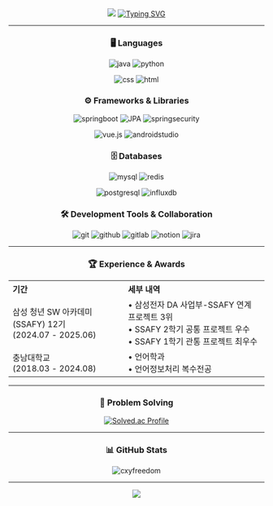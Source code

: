 
<div align="center">

<img src="https://capsule-render.vercel.app/api?type=waving&color=BDBDC8&height=150&section=header" />
<a href="https://git.io/typing-svg"><img src="https://readme-typing-svg.demolab.com?font=Fira+Code&pause=1000&center=true&vCenter=true&width=435&lines=Kim+Hyeong+Pyo's+Github" alt="Typing SVG" /></a>


---
  
### 🖥️ Languages
![java](https://img.shields.io/badge/Java-ED8B00?style=for-the-badge&logo=openjdk&logoColor=white)
![python](https://img.shields.io/badge/Python-14354C?style=for-the-badge&logo=python&logoColor=white)

![css](https://img.shields.io/badge/CSS-239120?&style=for-the-badge&logo=css3&logoColor=white)
![html](https://img.shields.io/badge/HTML-239120?style=for-the-badge&logo=html5&logoColor=white)





### ⚙️ Frameworks & Libraries
![springboot](https://img.shields.io/badge/spring_boot-6DB33F?style=for-the-badge&logo=springboot&logoColor=white)
![JPA](https://img.shields.io/badge/jpa-000000?&style=for-the-badge&logo=jpa&logoColor=white)
![springsecurity](https://img.shields.io/badge/spring_security-6DB33F?style=for-the-badge&logo=springsecurity&logoColor=white)

![vue.js](https://img.shields.io/badge/Vue.js-35495E?style=for-the-badge&logo=vue.js&logoColor=4FC08D)
![androidstudio](https://img.shields.io/badge/android_studio-3DDC84?style=for-the-badge&logo=androidstudio&logoColor=white)


### 🗄️ Databases
![mysql](https://img.shields.io/badge/MySQL-4479A1?style=for-the-badge&logo=mysql&logoColor=white)
![redis](https://img.shields.io/badge/redis-FF4438?style=for-the-badge&logo=redis&logoColor=white)

![postgresql](https://img.shields.io/badge/PostgreSQL-316192?style=for-the-badge&logo=postgresql&logoColor=white)
![influxdb](https://img.shields.io/badge/influxdb-22ADF6?style=for-the-badge&logo=influxdb&logoColor=white)


### 🛠️ Development Tools & Collaboration
![git](https://img.shields.io/badge/git-F05032?style=for-the-badge&logo=git&logoColor=white)
![github](https://img.shields.io/badge/github-181717?style=for-the-badge&logo=github&logoColor=white)
![gitlab](https://img.shields.io/badge/gitlab-FC6D26?style=for-the-badge&logo=gitlab&logoColor=white)
![notion](https://img.shields.io/badge/notion-000000?style=for-the-badge&logo=notion&logoColor=white)
![jira](https://img.shields.io/badge/jira-0052CC?style=for-the-badge&logo=jira&logoColor=white)


---

### 🏆 Experience & Awards

<div align="center">

<table>
  <tr>
    <th align="left">기간</th>
    <th align="left">세부 내역</th>
  </tr>
  <tr>
    <td>삼성 청년 SW 아카데미(SSAFY) 12기<br>(2024.07 - 2025.06)</td>
    <td>• 삼성전자 DA 사업부-SSAFY 연계 프로젝트 3위<br>• SSAFY 2학기 공통 프로젝트 우수<br>• SSAFY 1학기 관통 프로젝트 최우수</td>
  </tr>
  <tr>
    <td>충남대학교<br>(2018.03 - 2024.08)</td>
    <td>• 언어학과<br>• 언어정보처리 복수전공</td>
  </tr>
</table>

</div>

---

### 🏅 Problem Solving

[![Solved.ac Profile](http://mazassumnida.wtf/api/v2/generate_badge?boj=jmn9798)](https://solved.ac/jmn9798/)

---

### 📊 GitHub Stats

<img src="https://github-readme-stats.vercel.app/api/top-langs/?username=khp9798&theme=dracula&hide_border=false&include_all_commits=false&count_private=false&layout=compact" alt="cxyfreedom" />

---

<img src="https://capsule-render.vercel.app/api?type=waving&color=BDBDC8&height=150&section=footer" />

</div>
